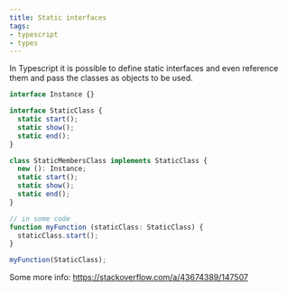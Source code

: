 ```yaml
---
title: Static interfaces
tags:
- typescript
- types
---
```


In Typescript it is possible to define static interfaces and even reference them and pass the classes as objects to be used.

```typescript
interface Instance {}

interface StaticClass {
  static start();
  static show();
  static end();
}

class StaticMembersClass implements StaticClass {
  new (): Instance;
  static start();
  static show();
  static end();
}

// in some code
function myFunction (staticClass: StaticClass) {
  staticClass.start();
}

myFunction(StaticClass);
```

Some more info: https://stackoverflow.com/a/43674389/147507